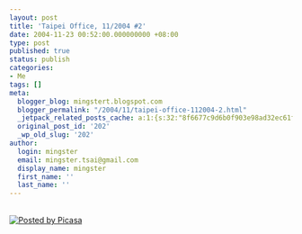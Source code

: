 ```yaml
---
layout: post
title: 'Taipei Office, 11/2004 #2'
date: 2004-11-23 00:52:00.000000000 +08:00
type: post
published: true
status: publish
categories:
- Me
tags: []
meta:
  blogger_blog: mingstert.blogspot.com
  blogger_permalink: "/2004/11/taipei-office-112004-2.html"
  _jetpack_related_posts_cache: a:1:{s:32:"8f6677c9d6b0f903e98ad32ec61f8deb";a:2:{s:7:"expires";i:1447835705;s:7:"payload";a:3:{i:0;a:1:{s:2:"id";i:531;}i:1;a:1:{s:2:"id";i:534;}i:2;a:1:{s:2:"id";i:84;}}}}
  original_post_id: '202'
  _wp_old_slug: '202'
author:
  login: mingster
  email: mingster.tsai@gmail.com
  display_name: mingster
  first_name: ''
  last_name: ''
---
```

<p><a href="http://photos1.blogger.com/blogger/1812/495/1024/image_00023.jpg"><img style="clear:all;float:left;cursor:hand;margin:0 10px 10px 0;" alt="" src="{{ site.JB.IMAGE_PATH }}/image_00023.jpg" border="0" /></a> <br /> <a href="http://picasa.google.com/" target="ext"><img style="border-right:0;border-top:0;background:0 50%;border-left:0;border-bottom:0;padding:0;" alt="Posted by Picasa" src="{{ site.JB.IMAGE_PATH }}/pbp.gif" align="middle" border="0" /></a></p>
